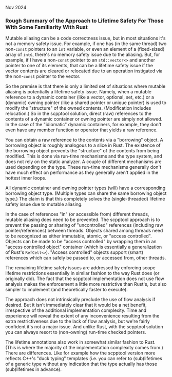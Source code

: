 Nov 2024

### Rough Summary of the Approach to Lifetime Safety For Those With Some Familiarity With Rust

Mutable aliasing can be a code correctness issue, but in most situations it's not a memory safety issue. For example, if one has (in the same thread) two non-`const` pointers to an `int` variable, or even an element of a (fixed-sized) array of `int`s, there's no memory safety issue due to the aliasing. But, for example, if I have a non-`const` pointer to an `std::vector<>` and another pointer to one of its elements, that can be a lifetime safety issue if the vector contents are cleared or relocated due to an operation instigated via the non-`const` pointer to the vector.

So the premise is that there is only a limited set of situations where mutable aliasing is potentially a lifetime safety issue. Namely, when a mutable reference to a dynamic container (like a vector, optional, set, etc.) or a (dynamic) owning pointer (like a shared pointer or unique pointer) is used to modify the "structure" of the owned contents. (Modification includes relocation.) So in the scpptool solution, direct (raw) references to the contents of a dynamic container or owning pointer are simply not allowed. In the case of the "idiomatic" dynamic containers, for example, they don't even have any member function or operator that yields a raw reference.

You can obtain a raw reference to the contents via a "borrowing" object. A borrowing object is roughly analogous to a slice in Rust. The existence of the borrowing object prevents the "structure" of the contents from being modified. This is done via run-time mechanisms and the type system, and does not rely on the static analyzer. A couple of different mechanisms are used depending on the type. These run-time mechanisms generally don't have much effect on performance as they generally aren't applied in the hottest inner loops.

All dynamic container and owning pointer types (will) have a corresponding borrowing object type. (Multiple types can share the same borrowing object type.) The claim is that this completely solves the (single-threaded) lifetime safety issue due to mutable aliasing.

In the case of references "in" (or accessible from) different threads, mutable aliasing does need to be prevented. The scpptool approach is to prevent the passing or sharing of "uncontrolled" references (including raw pointer/references) between threads. Objects shared among threads need to be recognized as either immutable, atomic, or "access controlled". Objects can be made to be "access controlled" by wrapping them in an "access controlled object" container (which is essentially a generalization of Rust's `RefCell<>`). "Access controlled" objects support (smart) references which can safely be passed to, or accessed from, other threads.

The remaining lifetime safety issues are addressed by enforcing scope lifetime restrictions essentially in similar fashion to the way Rust does (or originally did). The fact that the scpptool implementation does not use flow analysis makes the enforcement a little more restrictive than Rust's, but also simpler to implement (and theoretically faster to execute).

The approach does not intrinsically preclude the use of flow analysis if desired. But it isn't immediately clear that it would be a net benefit, irrespective of the additional implementation complexity. Time and experience will reveal the extent of any inconvenience resulting from the extra restrictiveness due to the lack of flow analysis, but we're fairly confident it's not a major issue. And unlike Rust, with the scpptool solution you can always resort to (non-owning) run-time checked pointers.

The lifetime annotations also work in somewhat similar fashion to Rust. (This is where the majority of the implementation complexity comes from.) There are differences. Like for example how the scpptool version more reflects C++'s "duck typing" templates (i.e. you can refer to (sub)lifetimes of a generic type without any indication that the type actually has those (sub)lifetimes in advance).
